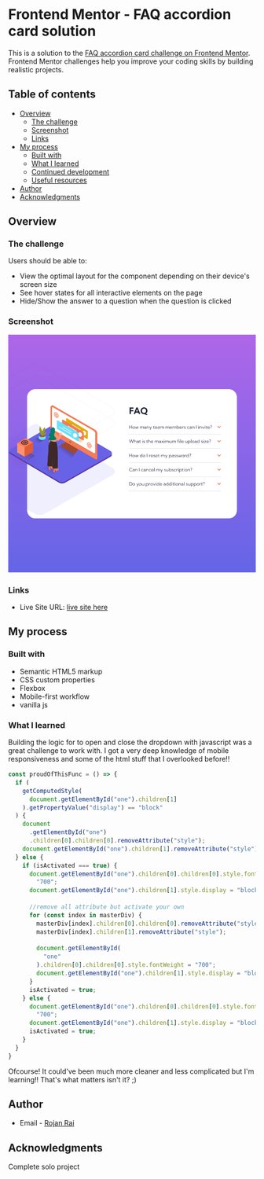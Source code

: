 # Frontend Mentor - FAQ accordion card solution

This is a solution to the [FAQ accordion card challenge on Frontend Mentor](https://www.frontendmentor.io/challenges/faq-accordion-card-XlyjD0Oam). Frontend Mentor challenges help you improve your coding skills by building realistic projects. 

## Table of contents

- [Overview](#overview)
  - [The challenge](#the-challenge)
  - [Screenshot](#screenshot)
  - [Links](#links)
- [My process](#my-process)
  - [Built with](#built-with)
  - [What I learned](#what-i-learned)
  - [Continued development](#continued-development)
  - [Useful resources](#useful-resources)
- [Author](#author)
- [Acknowledgments](#acknowledgments)

## Overview

### The challenge

Users should be able to:

- View the optimal layout for the component depending on their device's screen size
- See hover states for all interactive elements on the page
- Hide/Show the answer to a question when the question is clicked

### Screenshot

![](screenshot/Screenshot%202022-12-08%20at%2013-30-29%20Frontend%20Mentor%20FAQ%20Accordion%20Card.png)

### Links

- Live Site URL: [live site here](https://rojansr.github.io/faq-accordion-card-main/)

## My process

### Built with

- Semantic HTML5 markup
- CSS custom properties
- Flexbox
- Mobile-first workflow
- vanilla js

### What I learned

Building the logic for to open and close the dropdown with javascript was a great challenge to work with. I got a very deep knowledge of mobile responsiveness and some of the html stuff that I overlooked before!! 

```js
const proudOfThisFunc = () => {
  if (
    getComputedStyle(
      document.getElementById("one").children[1]
    ).getPropertyValue("display") == "block"
  ) {
    document
      .getElementById("one")
      .children[0].children[0].removeAttribute("style");
    document.getElementById("one").children[1].removeAttribute("style");
  } else {
    if (isActivated === true) {
      document.getElementById("one").children[0].children[0].style.fontWeight =
        "700";
      document.getElementById("one").children[1].style.display = "block";

      //remove all attribute but activate your own
      for (const index in masterDiv) {
        masterDiv[index].children[0].children[0].removeAttribute("style");
        masterDiv[index].children[1].removeAttribute("style");

        document.getElementById(
          "one"
        ).children[0].children[0].style.fontWeight = "700";
        document.getElementById("one").children[1].style.display = "block";
      }
      isActivated = true;
    } else {
      document.getElementById("one").children[0].children[0].style.fontWeight =
        "700";
      document.getElementById("one").children[1].style.display = "block";
      isActivated = true;
    }
  }
}
```

Ofcourse! It could've been much more cleaner and less complicated but I'm learning!! That's what matters isn't it? ;)


## Author

- Email - [Rojan Rai](rojanrai1116@gmail.com)

## Acknowledgments

Complete solo project